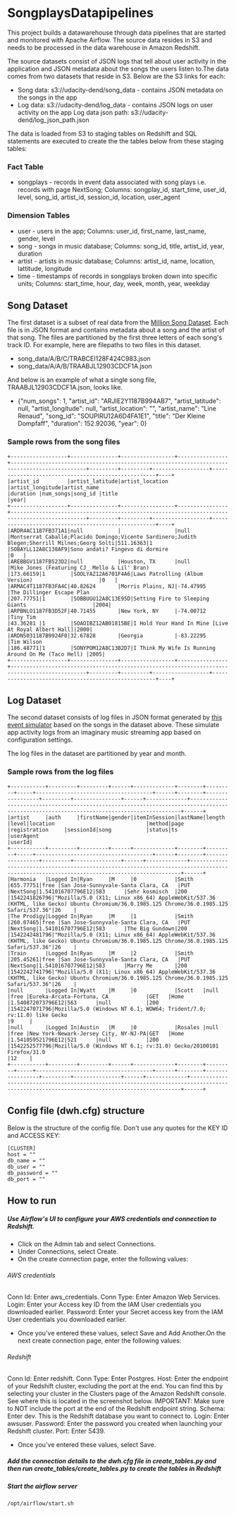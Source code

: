 # SongplaysDatapipelines
This project builds a datawarehouse through data pipelines that are started and monitored with Apache Airflow. The source data resides in S3 and needs to be processed in the data warehouse in Amazon Redshift. 

The source datasets consist of JSON logs that tell about user activity in the application and JSON metadata about the songs the users listen to.The data comes from two datasets that reside in S3. Below are the S3 links for each:

- Song data: s3://udacity-dend/song_data - contains JSON metadata on the songs in the app
- Log data: s3://udacity-dend/log_data - contains JSON logs on user activity on the app
Log data json path: s3://udacity-dend/log_json_path.json

The data is loaded from S3 to staging tables on Redshift and SQL statements are executed to create the the tables below from these staging tables:
### Fact Table
* songplays - records in event data associated with song plays i.e. records with page NextSong; 
Columns: songplay_id, start_time, user_id, level, song_id, artist_id, session_id, location, user_agent
### Dimension Tables
* user - users in the app;
Columns: user_id, first_name, last_name, gender, level
* song - songs in music database;
Columns: song_id, title, artist_id, year, duration
* artist - artists in music database;
Columns: artist_id, name, location, lattitude, longitude
* time - timestamps of records in songplays broken down into specific units;
Columns: start_time, hour, day, week, month, year, weekday

## Song Dataset
The first dataset is a subset of real data from the [Million Song Dataset](https://labrosa.ee.columbia.edu/millionsong/). Each file is in JSON format and contains metadata about a song and the artist of that song. The files are partitioned by the first three letters of each song's track ID. For example, here are filepaths to two files in this dataset.
- song_data/A/B/C/TRABCEI128F424C983.json
- song_data/A/A/B/TRAABJL12903CDCF1A.json

And below is an example of what a single song file, TRAABJL12903CDCF1A.json, looks like.
- {"num_songs": 1, "artist_id": "ARJIE2Y1187B994AB7", "artist_latitude": null, "artist_longitude": null, "artist_location": "", "artist_name": "Line Renaud", "song_id": "SOUPIRU12A6D4FA1E1", "title": "Der Kleine Dompfaff", "duration": 152.92036, "year": 0}

### Sample rows from the song files
```
+------------------+---------------+-----------------+----------------+----------------------------------------------------------------------------------------------+---------+---------+------------------+----------------------------------------------------+----+
|artist_id         |artist_latitude|artist_location  |artist_longitude|artist_name                                                                                   |duration |num_songs|song_id |title                                               |year|
+------------------+---------------+-----------------+----------------+----------------------------------------------------------------------------------------------+---------+---------+------------------+----------------------------------------------------+----+
|ARDR4AC1187FB371A1|null           |                 |null            |Montserrat Caballé;Placido Domingo;Vicente Sardinero;Judith Blegen;Sherrill Milnes;Georg Solti|511.16363|1        |SOBAYLL12A8C138AF9|Sono andati? Fingevo di dormire                     |0   |
|AREBBGV1187FB523D2|null           |Houston, TX      |null            |Mike Jones (Featuring CJ_ Mello & Lil' Bran)                                                  |173.66159|1        |SOOLYAZ12A6701F4A6|Laws Patrolling (Album Version)                     |0   |
|ARMAC4T1187FB3FA4C|40.82624       |Morris Plains, NJ|-74.47995       |The Dillinger Escape Plan                                                                     |207.77751|1        |SOBBUGU12A8C13E95D|Setting Fire to Sleeping Giants                     |2004|
|ARPBNLO1187FB3D52F|40.71455       |New York, NY     |-74.00712       |Tiny Tim                                                                                      |43.36281 |1        |SOAOIBZ12AB01815BE|I Hold Your Hand In Mine [Live At Royal Albert Hall]|2000|
|ARDNS031187B9924F0|32.67828       |Georgia          |-83.22295       |Tim Wilson                                                                                    |186.48771|1        |SONYPOM12A8C13B2D7|I Think My Wife Is Running Around On Me (Taco Hell) |2005|
+------------------+---------------+-----------------+----------------+----------------------------------------------------------------------------------------------+---------+---------+------------------+----------------------------------------------------+----+
```

## Log Dataset
The second dataset consists of log files in JSON format generated by [this event simulator](https://github.com/Interana/eventsim) based on the songs in the dataset above. These simulate app activity logs from an imaginary music streaming app based on configuration settings.

The log files in the dataset are partitioned by year and month.
### Sample rows from the log files
```
+-----------+---------+---------+------+-------------+--------+---------+-----+-------------------------------------+------+--------+-----------------+---------+---------------+------+-------------+-----------------------------------------------------------------------------------------------------------------------------------------+------+
|artist     |auth     |firstName|gender|itemInSession|lastName|length   |level|location                             |method|page    |registration     |sessionId|song           |status|ts           |userAgent                                                                                                                                |userId|
+-----------+---------+---------+------+-------------+--------+---------+-----+-------------------------------------+------+--------+-----------------+---------+---------------+------+-------------+-----------------------------------------------------------------------------------------------------------------------------------------+------+
|Harmonia   |Logged In|Ryan     |M     |0            |Smith   |655.77751|free |San Jose-Sunnyvale-Santa Clara, CA   |PUT   |NextSong|1.541016707796E12|583      |Sehr kosmisch  |200   |1542241826796|"Mozilla/5.0 (X11; Linux x86_64) AppleWebKit/537.36 (KHTML, like Gecko) Ubuntu Chromium/36.0.1985.125 Chrome/36.0.1985.125 Safari/537.36"|26    |
|The Prodigy|Logged In|Ryan     |M     |1            |Smith   |260.07465|free |San Jose-Sunnyvale-Santa Clara, CA   |PUT   |NextSong|1.541016707796E12|583      |The Big Gundown|200   |1542242481796|"Mozilla/5.0 (X11; Linux x86_64) AppleWebKit/537.36 (KHTML, like Gecko) Ubuntu Chromium/36.0.1985.125 Chrome/36.0.1985.125 Safari/537.36"|26    |
|Train      |Logged In|Ryan     |M     |2            |Smith   |205.45261|free |San Jose-Sunnyvale-Santa Clara, CA   |PUT   |NextSong|1.541016707796E12|583      |Marry Me       |200   |1542242741796|"Mozilla/5.0 (X11; Linux x86_64) AppleWebKit/537.36 (KHTML, like Gecko) Ubuntu Chromium/36.0.1985.125 Chrome/36.0.1985.125 Safari/537.36"|26    |
|null       |Logged In|Wyatt    |M     |0            |Scott   |null     |free |Eureka-Arcata-Fortuna, CA            |GET   |Home    |1.540872073796E12|563      |null           |200   |1542247071796|Mozilla/5.0 (Windows NT 6.1; WOW64; Trident/7.0; rv:11.0) like Gecko                                                                     |9     |
|null       |Logged In|Austin   |M     |0            |Rosales |null     |free |New York-Newark-Jersey City, NY-NJ-PA|GET   |Home    |1.541059521796E12|521      |null           |200   |1542252577796|Mozilla/5.0 (Windows NT 6.1; rv:31.0) Gecko/20100101 Firefox/31.0                                                                        |12    |
+-----------+---------+---------+------+-------------+--------+---------+-----+-------------------------------------+------+--------+-----------------+---------+---------------+------+-------------+-----------------------------------------------------------------------------------------------------------------------------------------+------+
```

## Config file (dwh.cfg) structure
Below is the structure of the config file. Don't use any quotes for the KEY ID and ACCESS KEY:
```
[CLUSTER]
host = ""
db_name = ""
db_user = ""
db_password = ""
db_port = ""
```

## How to run
##### Use Airflow's UI to configure your AWS credentials and connection to Redshift.
 - Click on the Admin tab and select Connections.
 - Under Connections, select Create.
 - On the create connection page, enter the following values:
###### AWS credentials
Conn Id: Enter aws_credentials.
Conn Type: Enter Amazon Web Services.
Login: Enter your Access key ID from the IAM User credentials you downloaded earlier.
Password: Enter your Secret access key from the IAM User credentials you downloaded earlier.

- Once you've entered these values, select Save and Add Another.On the next create connection page, enter the following values:

###### Redshift

Conn Id: Enter redshift.
Conn Type: Enter Postgres.
Host: Enter the endpoint of your Redshift cluster, excluding the port at the end. You can find this by selecting your cluster in the Clusters page of the Amazon Redshift console. See where this is located in the screenshot below. IMPORTANT: Make sure to NOT include the port at the end of the Redshift endpoint string.
Schema: Enter dev. This is the Redshift database you want to connect to.
Login: Enter awsuser.
Password: Enter the password you created when launching your Redshift cluster.
Port: Enter 5439.

- Once you've entered these values, select Save.
##### Add the connection details to the dwh.cfg file in create_tables.py and then run create_tables/create_tables.py to create the tables in Redshift
##### Start the airflow server
```
/opt/airflow/start.sh
```
